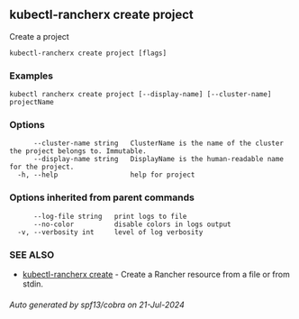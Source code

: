 ## kubectl-rancherx create project

Create a project

```
kubectl-rancherx create project [flags]
```

### Examples

```
kubectl rancherx create project [--display-name] [--cluster-name] projectName
```

### Options

```
      --cluster-name string   ClusterName is the name of the cluster the project belongs to. Immutable.
      --display-name string   DisplayName is the human-readable name for the project.
  -h, --help                  help for project
```

### Options inherited from parent commands

```
      --log-file string   print logs to file
      --no-color          disable colors in logs output
  -v, --verbosity int     level of log verbosity
```

### SEE ALSO

* [kubectl-rancherx create](kubectl-rancherx_create.md)	 - Create a Rancher resource from a file or from stdin.

###### Auto generated by spf13/cobra on 21-Jul-2024
